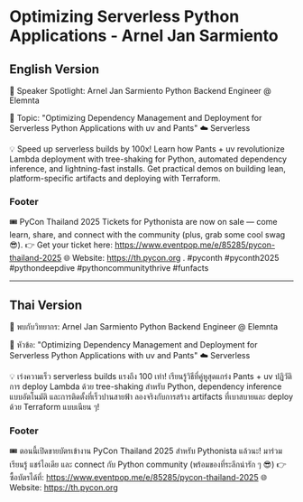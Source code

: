# Optimizing Serverless Python Applications - Arnel Jan Sarmiento

## English Version

🎤 Speaker Spotlight: Arnel Jan Sarmiento
Python Backend Engineer @ Elemnta

📌 Topic: "Optimizing Dependency Management and Deployment for Serverless Python Applications with uv and Pants"
☁️ Serverless

💡 Speed up serverless builds by 100x! Learn how Pants + uv revolutionize Lambda deployment with tree-shaking for Python, automated dependency inference, and lightning-fast installs. Get practical demos on building lean, platform-specific artifacts and deploying with Terraform.


### Footer

🎟️ PyCon Thailand 2025 Tickets for Pythonista are now on sale — come learn, share, and connect with the community (plus, grab some cool swag 😎).
👉 Get your ticket here: https://www.eventpop.me/e/85285/pycon-thailand-2025
🌐 Website: https://th.pycon.org 
.
#pyconth #pyconth2025 #pythondeepdive #pythoncommunitythrive #funfacts

---

## Thai Version

🎤 พบกับวิทยากร: Arnel Jan Sarmiento
Python Backend Engineer @ Elemnta

📌 หัวข้อ: "Optimizing Dependency Management and Deployment for Serverless Python Applications with uv and Pants"
☁️ Serverless

💡 เร่งความเร็ว serverless builds แรงถึง 100 เท่า! เรียนรู้วิธีที่คู่หูสุดแกร่ง Pants + uv ปฏิวัติการ deploy Lambda ด้วย tree-shaking สำหรับ Python, dependency inference แบบอัตโนมัติ และการติดตั้งที่เร็วปานสายฟ้า ลองจริงกับการสร้าง artifacts ที่เบาสบายและ deploy ด้วย Terraform แบบเนียน ๆ!


### Footer

🎟️ ตอนนี้เปิดขายบัตรเข้างาน PyCon Thailand 2025 สำหรับ Pythonista แล้วนะ!
มาร่วมเรียนรู้ แชร์ไอเดีย และ connect กับ Python community (พร้อมของที่ระลึกน่ารัก ๆ 😎)
👉 ซื้อบัตรได้ที่: https://www.eventpop.me/e/85285/pycon-thailand-2025
🌐 Website: https://th.pycon.org